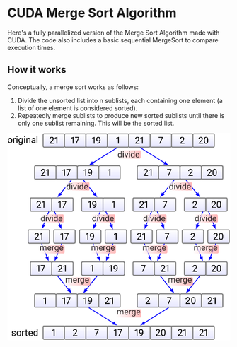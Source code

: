 # CUDA Merge Sort Algorithm

Here's a fully parallelized version of the Merge Sort Algorithm made with CUDA. The code also includes a basic sequential MergeSort to compare execution times.

## How it works

Conceptually, a merge sort works as follows:

  1. Divide the unsorted list into n sublists, each containing one element (a list of one element is considered sorted).
  2. Repeatedly merge sublists to produce new sorted sublists until there is only one sublist remaining. This will be the sorted list.

![Merge Sort Operations](img/merge-2.png)
